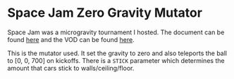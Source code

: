 # Space Jam Zero Gravity Mutator

Space Jam was a microgravity tournament I hosted. The document can be found [here](https://docs.google.com/document/d/1fwlE7MBHgIVXEGurIeF1gGjKyDe9iHFHGYKA6z1HUkc/edit?usp=sharing) and the VOD can be found [here](https://www.twitch.tv/videos/484846590).

This is the mutator used. It set the gravity to zero and also teleports the ball to [0, 0, 700] on kickoffs. There is a `STICK` parameter which determines the amount that cars stick to walls/ceiling/floor.

